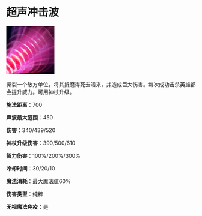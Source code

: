 # 超声冲击波

![](game/resource/flash3/images/spellicons/mjz_queenofpain_sonic_wave.png)

撕裂一个敌方单位，将其折磨得死去活来，并造成巨大伤害。每次成功击杀英雄都会提升威力。可用神杖升级。

**施法距离**：700

**声波最大范围**：450

**伤害**：340/439/520

**神杖升级伤害**：390/500/610

**智力伤害**：100%/200%/300%

**冷却时间**：30/20/10

**魔法消耗**：最大魔法值60%

**伤害类型**：纯粹

**无视魔法免疫**：是

